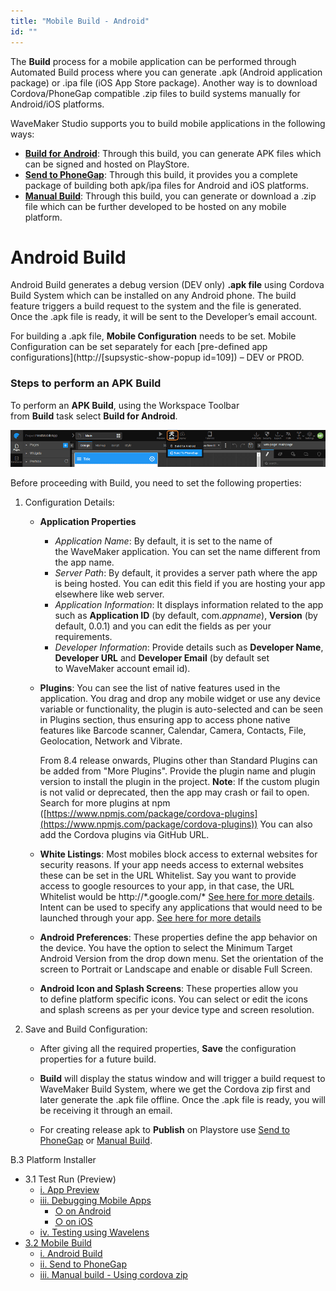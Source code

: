 ```yaml
---
title: "Mobile Build - Android"
id: ""
---
```


The **Build** process for a mobile application can be performed through Automated Build process where you can generate .apk (Android application package) or .ipa file (iOS App Store package). Another way is to download Cordova/PhoneGap compatible .zip files to build systems manually for Android/iOS platforms.

WaveMaker Studio supports you to build mobile applications in the following ways:

- **[Build for Android](#android)**: Through this build, you can generate APK files which can be signed and hosted on PlayStore.
- [**Send to PhoneGap**](/learn/hybrid-mobile/mobile-build-phonegap/): Through this build, it provides you a complete package of building both apk/ipa files for Android and iOS platforms.
- **[Manual Build](/learn/hybrid-mobile/mobile-build-manual/)**: Through this build, you can generate or download a .zip file which can be further developed to be hosted on any mobile platform.

# Android Build

Android Build generates a debug version (DEV only) **.apk file** using Cordova Build System which can be installed on any Android phone. The build feature triggers a build request to the system and the file is generated. Once the .apk file is ready, it will be sent to the Developer’s email account.

For building a .apk file, **Mobile Configuration** needs to be set. Mobile Configuration can be set separately for each [pre-defined app configurations](http://[supsystic-show-popup id=109]) – DEV or PROD.

### Steps to perform an APK Build

To perform an **APK Build**, using the Workspace Toolbar from **Build** task select **Build for Android**.

[![](./assets/mobile_build.png)](./assets/mobile_build.png)

Before proceeding with Build, you need to set the following properties:

1. Configuration Details:
    - **Application Properties**
        - _Application Name_: By default, it is set to the name of the WaveMaker application. You can set the name different from the app name.
        - _Server Path_: By default, it provides a server path where the app is being hosted. You can edit this field if you are hosting your app elsewhere like web server.
        - _Application Information_: It displays information related to the app such as **Application ID** (by default, com._appname_), **Version** (by default, 0.0.1) and you can edit the fields as per your requirements.
        - _Developer Information_: Provide details such as **Developer Name**, **Developer URL** and **Developer Email** (by default set to WaveMaker account email id).
    - **Plugins**: You can see the list of native features used in the application. You drag and drop any mobile widget or use any device variable or functionality, the plugin is auto-selected and can be seen in Plugins section, thus ensuring app to access phone native features like Barcode scanner, Calendar, Camera, Contacts, File, Geolocation, Network and Vibrate.
        
        From 8.4 release onwards, Plugins other than Standard Plugins can be added from "More Plugins". Provide the plugin name and plugin version to install the plugin in the project. **Note**: If the custom plugin is not valid or deprecated, then the app may crash or fail to open. Search for more plugins at npm ([https://www.npmjs.com/package/cordova-plugins](https://www.npmjs.com/package/cordova-plugins)) You can also add the Cordova plugins via GitHub URL.
        
    - **White Listings**: Most mobiles block access to external websites for security reasons. If your app needs access to external websites these can be set in the URL Whitelist. Say you want to provide access to google resources to your app, in that case, the URL Whitelist would be http://\*.google.com/\* [See here for more details](https://github.com/apache/cordova-plugin-whitelist#navigation-whitelist). Intent can be used to specify any applications that would need to be launched through your app. [See here for more details](https://github.com/apache/cordova-plugin-whitelist#intent-whitelist)
    - **Android Preferences**: These properties define the app behavior on the device. You have the option to select the Minimum Target Android Version from the drop down menu. Set the orientation of the screen to Portrait or Landscape and enable or disable Full Screen.
    - **Android Icon and Splash Screens**: These properties allow you to define platform specific icons. You can select or edit the icons and splash screens as per your device type and screen resolution.
2. Save and Build Configuration:
    
    - After giving all the required properties, **Save** the configuration properties for a future build.
    - **Build** will display the status window and will trigger a build request to WaveMaker Build System, where we get the Cordova zip first and later generate the .apk file offline. Once the .apk file is ready, you will be receiving it through an email.
    
    - For creating release apk to **Publish** on Playstore use [Send to PhoneGap](/learn/hybrid-mobile/mobile-build-phonegap/) or [Manual Build](/learn/hybrid-mobile/mobile-build-manual/).

B.3 Platform Installer

- 3.1 Test Run (Preview)
    - [i. App Preview](/learn/hybrid-mobile/test-run/#preview)
    - [iii. Debugging Mobile Apps](/learn/hybrid-mobile/debugging-mobile-apps/)
        - [○ on Android](/learn/hybrid-mobile/debugging-mobile-apps/#android)
        - [○ on iOS](/learn/hybrid-mobile/debugging-mobile-apps/#ios)
    - [iv. Testing using Wavelens](/learn/hybrid-mobile/testing-hybrid-mobile-apps-using-wavelens/)
- [3.2 Mobile Build](#)
    - [i. Android Build](#)
    - [ii. Send to PhoneGap](/learn/hybrid-mobile/mobile-build-phonegap/#phonegap)
    - [iii. Manual build - Using cordova zip](/learn/hybrid-mobile/mobile-build-manual/#manual)
